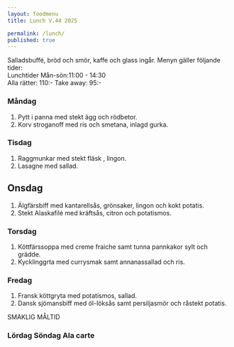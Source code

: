 ```yaml
---
layout: foodmenu
title: Lunch V.44 2025

permalink: /lunch/
published: true
---
```

Salladsbuffé, bröd och smör, kaffe och glass ingår.
Menyn gäller följande tider:  
Lunchtider  Mån-sön:11:00 - 14:30  
Alla rätter: 110:- Take away: 95:-
                                
### Måndag

1. Pytt i panna med stekt ägg och rödbetor.
2. Korv stroganoff med ris och smetana, inlagd gurka.

### Tisdag

1. Raggmunkar med stekt fläsk , lingon.
2. Lasagne med sallad.

## Onsdag
1. Älgfärsbiff med kantarellsås, grönsaker, lingon och kokt potatis. 
2. Stekt Alaskafilé med kräftsås, citron och potatismos. 

### Torsdag

1. Köttfärssoppa med creme fraiche samt tunna pannkakor sylt och grädde. 
2. Kycklinggrta med currysmak samt annanassallad och ris.

### Fredag  

1. Fransk köttgryta med potatismos, sallad.
2. Dansk sjömansbiff med öl-löksås samt persiljasmör och råstekt potatis.

SMAKLIG MÅLTID  

### Lördag Söndag Ala carte





    
       
    

   
    
   
     
